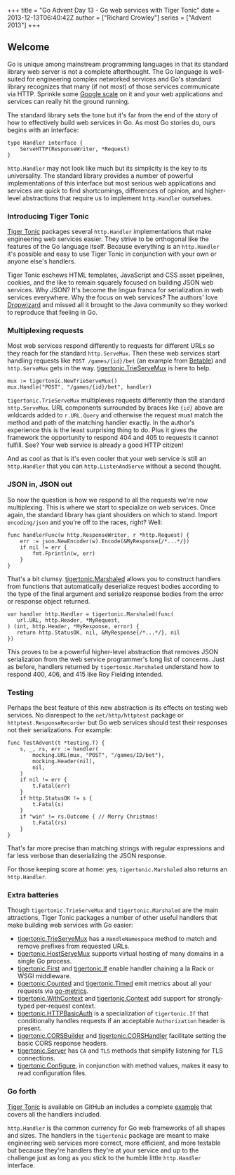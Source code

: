 +++
title = "Go Advent Day 13 - Go web services with Tiger Tonic"
date = 2013-12-13T06:40:42Z
author = ["Richard Crowley"]
series = ["Advent 2013"]
+++

## Welcome

Go is unique among mainstream programming languages in that its standard library web server is not a complete afterthought.  The Go language is well-suited for engineering complex networked services and Go's standard library recognizes that many (if not most) of those services communicate via HTTP.  Sprinkle some [Google scale](https://groups.google.com/forum/#!msg/golang-nuts/BNUNbKSypE0/E4qSfpx9qI8J) on it and your web applications and services can really hit the ground running.

The standard library sets the tone but it's far from the end of the story of how to effectively build web services in Go.  As most Go stories do, ours begins with an interface:

    type Handler interface {
        ServeHTTP(ResponseWriter, *Request)
    }

`http.Handler` may not look like much but its simplicity is the key to its universality.  The standard library provides a number of powerful implementations of this interface but most serious web applications and services are quick to find shortcomings, differences of opinion, and higher-level abstractions that require us to implement `http.Handler` ourselves.

### Introducing Tiger Tonic

[Tiger Tonic](https://github.com/rcrowley/go-tigertonic) packages several `http.Handler` implementations that make engineering web services easier.  They strive to be orthogonal like the features of the Go language itself.  Because everything is an `http.Handler` it's possible and easy to use Tiger Tonic in conjunction with your own or anyone else's handlers.

Tiger Tonic eschews HTML templates, JavaScript and CSS asset pipelines, cookies, and the like to remain squarely focused on building JSON web services.  Why JSON?  It's become the lingua franca for serialization in web services everywhere.  Why the focus on web services?  The authors' love [Dropwizard](http://dropwizard.codahale.com) and missed all it brought to the Java community so they worked to reproduce that feeling in Go.

### Multiplexing requests

Most web services respond differently to requests for different URLs so they reach for the standard `http.ServeMux`.  Then these web services start handling requests like `POST /games/{id}/bet` (an example from [Betable](https://developers.betable.com)) and `http.ServeMux` gets in the way.  [tigertonic.TrieServeMux](http://godoc.org/github.com/rcrowley/go-tigertonic#TrieServeMux) is here to help.

    mux := tigertonic.NewTrieServeMux()
    mux.Handle("POST", "/games/{id}/bet", handler)

`tigertonic.TrieServeMux` multiplexes requests differently than the standard `http.ServeMux`.  URL components surrounded by braces like `{id}` above are wildcards added to `r.URL.Query` and otherwise the request must match the method and path of the matching handler exactly.  In the author's experience this is the least surprising thing to do.  Plus it gives the framework the opportunity to respond 404 and 405 to requests it cannot fulfill.  See?  Your web service is already a good HTTP citizen!

And as cool as that is it's even cooler that your web service is still an `http.Handler` that you can `http.ListenAndServe` without a second thought.

### JSON in, JSON out

So now the question is how we respond to all the requests we're now multiplexing.  This is where we start to specialize on web services.  Once again, the standard library has giant shoulders on which to stand.  Import `encoding/json` and you're off to the races, right?  Well:

    func handlerFunc(w http.ResponseWriter, r *http.Request) {
        err := json.NewEncoder(w).Encode(&MyResponse{/*...*/})
        if nil != err {
            fmt.Fprintln(w, err)
        }
    }

That's a bit clumsy.  [tigertonic.Marshaled](http://godoc.org/github.com/rcrowley/go-tigertonic#Marshaled) allows you to construct handlers from functions that automatically deserialize request bodies according to the type of the final argument and serialize response bodies from the error or response object returned.

    var handler http.Handler = tigertonic.Marshaled(func(
       url.URL, http.Header, *MyRequest,
    ) (int, http.Header, *MyResponse, error) {
       return http.StatusOK, nil, &MyResponse{/*...*/}, nil
    })

This proves to be a powerful higher-level abstraction that removes JSON serialization from the web service programmer's long list of concerns.  Just as before, handlers returned by `tigertonic.Marshaled` understand how to respond 400, 406, and 415 like Roy Fielding intended.

### Testing

Perhaps the best feature of this new abstraction is its effects on testing web services.  No disrespect to the `net/http/httptest` package or `httptest.ResponseRecorder` but Go web services should test their responses not their serializations.  For example:

    func TestAdvent(t *testing.T) {
        s, _, rs, err := handler(
            mocking.URL(mux, "POST", "/games/ID/bet"),
            mocking.Header(nil),
            nil,
        )
        if nil != err {
            t.Fatal(err)
        }
        if http.StatusOK != s {
            t.Fatal(s)
        }
        if "win" != rs.Outcome { // Merry Christmas!
            t.Fatal(rs)
        }
    }

That's far more precise than matching strings with regular expressions and far less verbose than deserializing the JSON response.

For those keeping score at home: yes, `tigertonic.Marshaled` also returns an `http.Handler`.

### Extra batteries

Though `tigertonic.TrieServeMux` and `tigertonic.Marshaled` are the main attractions, Tiger Tonic packages a number of other useful handlers that make building web services with Go easier:

- [tigertonic.TrieServeMux](http://godoc.org/github.com/rcrowley/go-tigertonic#TrieServeMux.HandleNamespace) has a `HandleNamespace` method to match and remove prefixes from requested URLs.
- [tigertonic.HostServeMux](http://godoc.org/github.com/rcrowley/go-tigertonic#HostServeMux) supports virtual hosting of many domains in a single Go process.
- [tigertonic.First](http://godoc.org/github.com/rcrowley/go-tigertonic#First) and [tigertonic.If](http://godoc.org/github.com/rcrowley/go-tigertonic#If) enable handler chaining a la Rack or WSGI middleware.
- [tigertonic.Counted](http://godoc.org/github.com/rcrowley/go-tigertonic#Counted) and [tigertonic.Timed](http://godoc.org/github.com/rcrowley/go-tigertonic#Timed) emit metrics about all your requests via [go-metrics](https://github.com/rcrowley/go-metrics).
- [tigertonic.WithContext](http://godoc.org/github.com/rcrowley/go-tigertonic#WithContext) and [tigertonic.Context](http://godoc.org/github.com/rcrowley/go-tigertonic#Context) add support for strongly-typed per-request context.
- [tigertonic.HTTPBasicAuth](http://godoc.org/github.com/rcrowley/go-tigertonic#HTTPBasicAuth) is a specialization of `tigertonic.If` that conditionally handles requests if an acceptable `Authorization` header is present.
- [tigertonic.CORSBuilder](http://godoc.org/github.com/rcrowley/go-tigertonic#CORSBuilder) and [tigertonic.CORSHandler](http://godoc.org/github.com/rcrowley/go-tigertonic#CORSHandler) facilitate setting the basic CORS response headers.
- [tigertonic.Server](http://godoc.org/github.com/rcrowley/go-tigertonic#Server) has `CA` and `TLS` methods that simplify listening for TLS connections.
- [tigertonic.Configure](http://godoc.org/github.com/rcrowley/go-tigertonic#Configure), in conjunction with method values, makes it easy to read configuration files.

### Go forth

[Tiger Tonic](https://github.com/rcrowley/go-tigertonic) is available on GitHub an includes a complete [example](https://github.com/rcrowley/go-tigertonic/tree/master/example) that covers all the handlers included.

`http.Handler` is the common currency for Go web frameworks of all shapes and sizes.  The handlers in the `tigertonic` package are meant to make engineering web services more correct, more efficient, and more testable but because they're handlers they're at your service and up to the challenge just as long as you stick to the humble little `http.Handler` interface.
